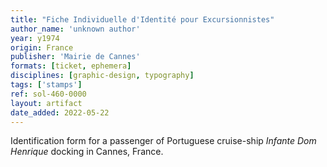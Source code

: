 ```yaml
---
title: "Fiche Individuelle d'Identité pour Excursionnistes"
author_name: 'unknown author'
year: y1974
origin: France
publisher: 'Mairie de Cannes'
formats: [ticket, ephemera]
disciplines: [graphic-design, typography]
tags: ['stamps']
ref: sol-460-0000
layout: artifact
date_added: 2022-05-22
---
```

Identification form for a passenger of Portuguese cruise-ship <cite>Infante Dom Henrique</cite> docking in Cannes, France.
